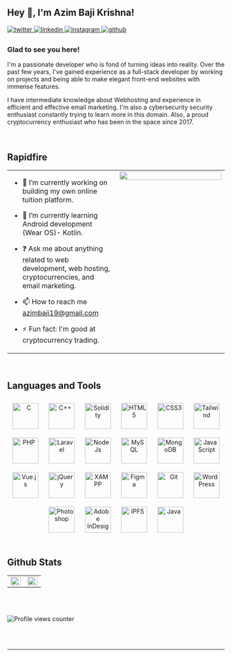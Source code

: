 ## Hey 👋, I'm Azim Baji Krishna!  
  

<a href="https://twitter.com/crypto_hades_" target="_blank">
<img src=https://img.shields.io/badge/twitter-%2300acee.svg?&style=for-the-badge&logo=twitter&logoColor=white alt=twitter style="margin-bottom: 5px;" />
</a>
<a href="https://linkedin.com/in/abkrishna" target="_blank">
<img src=https://img.shields.io/badge/linkedin-%231E77B5.svg?&style=for-the-badge&logo=linkedin&logoColor=white alt=linkedin style="margin-bottom: 5px;" />
</a>
<a href="https://www.instagram.com/azimkrishna" target="_blank">
<img src=https://img.shields.io/badge/instagram-%23000000.svg?&style=for-the-badge&logo=instagram&logoColor=white alt=instagram style="margin-bottom: 5px;" />
</a>
<a href="https://github.com/AzimKrishna" target="_blank">
<img src=https://img.shields.io/badge/github-%2324292e.svg?&style=for-the-badge&logo=github&logoColor=white alt=github style="margin-bottom: 5px;" />
</a>  
  



### Glad to see you here!  
I'm a passionate developer who is fond of turning ideas into reality. Over the past few years, I've gained experience as a full-stack developer by working on projects and being able to make elegant front-end websites with immense features. 

I have intermediate knowledge about Webhosting and experience in efficient and effective email marketing. I'm also a cybersecurity security enthusiast constantly trying to learn more in this domain. Also, a proud cryptocurrency enthusiast who has been in the space since 2017.  
  

<br/>  


## Rapidfire  
<table><tr><td valign="top" width="50%">

- 🔭 I’m currently working on building my own online tuition platform.  
  

- 🌱 I’m currently learning Android development (Wear OS)- Kotlin.  
  

- ❓ Ask me about anything related to web development, web hosting, cryptocurrencies, and email marketing.
  

- 📫 How to reach me azimbaji19@gmail.com  
  

- ⚡ Fun fact: I'm good at cryptocurrency trading.  


</td><td valign="top" width="50%">

<div align="right">
<img src="https://media.tenor.com/mGgWY8RkgYMAAAAC/hello-world.gif" align="right" style="width: 100%" />
</div>  


</td></tr></table>  

<br/>  


## Languages and Tools  
<div align="center">  
<a href="https://www.cprogramming.com/" target="_blank"><img style="margin: 10px" src="https://profilinator.rishav.dev/skills-assets/c-original.svg" alt="C" height="60" /></a>  
<a href="https://www.cplusplus.com/" target="_blank"><img style="margin: 10px" src="https://profilinator.rishav.dev/skills-assets/cplusplus-original.svg" alt="C++" height="60" /></a>  
<a href="https://docs.soliditylang.org/en/latest/brand-guide.html" target="_blank"><img style="margin: 10px" src="https://docs.soliditylang.org/en/latest/_static/img/logo.svg" alt="Solidity" height="60" /></a>  
<a href="https://en.wikipedia.org/wiki/HTML5" target="_blank"><img style="margin: 10px" src="https://profilinator.rishav.dev/skills-assets/html5-original-wordmark.svg" alt="HTML5" height="60" /></a>  
<a href="https://www.w3schools.com/css/" target="_blank"><img style="margin: 10px" src="https://profilinator.rishav.dev/skills-assets/css3-original-wordmark.svg" alt="CSS3" height="60" /></a>  
<a href="https://tailwindcss.com/" target="_blank"><img style="margin: 10px" src="https://adware-technologies.s3.amazonaws.com/uploads/technology/thumbnail/31/tailwind.png" alt="Tailwind" height="60" /></a>  
<a href="https://www.php.net/" target="_blank"><img style="margin: 10px" src="https://profilinator.rishav.dev/skills-assets/php-original.svg" alt="PHP" height="60" /></a>  
<a href="https://laravel.com/" target="_blank"><img style="margin: 10px" src="https://profilinator.rishav.dev/skills-assets/laravel-plain-wordmark.svg" alt="Laravel" height="60"></a>
<a href="https://nodejs.org/en/" target="_blank"><img style="margin: 10px" src="https://seeklogo.com/images/N/nodejs-logo-FBE122E377-seeklogo.com.png" alt="NodeJs" height="60" /></a>  
<a href="https://www.mysql.com/" target="_blank"><img style="margin: 10px" src="https://profilinator.rishav.dev/skills-assets/mysql-original-wordmark.svg" alt="MySQL" height="60" /></a>  
<a href="https://www.mongodb.com/" target="_blank"><img style="margin: 10px" src="https://seeklogo.com/images/M/mongodb-logo-D13D67C930-seeklogo.com.png" alt="MongoDB" height="60" /></a>  
<a href="https://www.javascript.com/" target="_blank"><img style="margin: 10px" src="https://profilinator.rishav.dev/skills-assets/javascript-original.svg" alt="JavaScript" height="60"></a>
<a href="https://vuejs.org/" target="_blank"><img style="margin: 10px" src="https://profilinator.rishav.dev/skills-assets/vuejs-original-wordmark.svg" alt="Vue.js" height="60"></a>
<a href="https://jquery.com/" target="_blank"><img style="margin: 10px" src="https://profilinator.rishav.dev/skills-assets/jquery.png" alt="jQuery" height="60" /></a>  
<a href="https://www.apachefriends.org/" target="_blank"><img style="margin: 10px" src="https://profilinator.rishav.dev/skills-assets/xampp.png" alt="XAMPP" height="60" /></a>  
<a href="https://www.figma.com" target="_blank"><img style="margin: 10px" src="https://upload.wikimedia.org/wikipedia/commons/3/33/Figma-logo.svg" alt="Figma" height="60" /></a>
<a href="https://github.com/" target="_blank"><img style="margin: 10px" src="https://profilinator.rishav.dev/skills-assets/git-scm-icon.svg" alt="Git" height="60"></a>
<a href="https://wordpress.com/" target="_blank"><img style="margin: 10px" src="https://profilinator.rishav.dev/skills-assets/wordpress.png" alt="WordPress" height="60"></a>
<a href="https://www.adobe.com/in/products/photoshop.html" target="_blank"><img style="margin: 10px" src="https://profilinator.rishav.dev/skills-assets/photoshop-plain.svg" alt="Photoshop" height="60" /></a>  
<a href="https://www.adobe.com/in/products/indesign.html" target="_blank"><img style="margin: 10px" src="https://profilinator.rishav.dev/skills-assets/adobeindesign.svg" alt="Adobe InDesign" height="60"></a>
<a href="https://ipfs.tech/" target="_blank"><img style="margin: 10px" src="https://upload.wikimedia.org/wikipedia/commons/1/18/Ipfs-logo-1024-ice-text.png" alt="IPFS" height="60" /></a> 
<a href="https://www.java.com/" target="_blank"><img style="margin: 10px" src="https://profilinator.rishav.dev/skills-assets/java-original-wordmark.svg" alt="Java" height="60" /></a>  
</div>  

<br/>  


## Github Stats  
<table><tr><td valign="top" width="50%">

<img src="https://github-readme-stats.vercel.app/api?username=azimkrishna&show_icons=true&count_private=true&hide_border=true" align="left" style="width: 100%" />

</td><td valign="top" width="50%">

<img src="https://github-readme-stats.vercel.app/api/top-langs/?username=azimkrishna&hide_border=true&layout=compact" align="left" style="width: 100%" />

</td></tr></table>  

<br/>  

  

<br/>  

![Profile views counter](https://komarev.com/ghpvc/?username=azimkrishna&&style=flat-square)  
  

<br/>  


<br />

----

